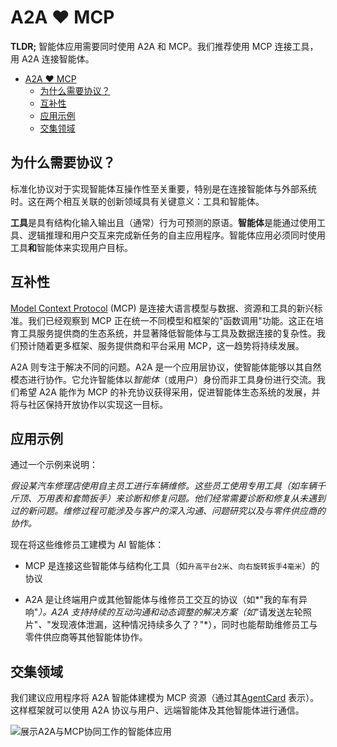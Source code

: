 # A2A ❤️ MCP

**TLDR;** 智能体应用需要同时使用 A2A 和 MCP。我们推荐使用 MCP 连接工具，用 A2A 连接智能体。

<!-- TOC -->
- [A2A ❤️ MCP](#a2a--mcp)
    - [为什么需要协议？](#为什么需要协议)
    - [互补性](#互补性)
    - [应用示例](#应用示例)
    - [交集领域](#交集领域)

<!-- /TOC -->

## 为什么需要协议？
标准化协议对于实现智能体互操作性至关重要，特别是在连接智能体与外部系统时。这在两个相互关联的创新领域具有关键意义：工具和智能体。

**工具**是具有结构化输入输出且（通常）行为可预测的原语。**智能体**是能通过使用工具、逻辑推理和用户交互来完成新任务的自主应用程序。智能体应用必须同时使用工具**和**智能体来实现用户目标。

## 互补性
[Model Context Protocol](https://modelcontextprotocol.io/) (MCP) 是连接大语言模型与数据、资源和工具的新兴标准。我们已经观察到 MCP 正在统一不同模型和框架的"函数调用"功能。这正在培育工具服务提供商的生态系统，并显著降低智能体与工具及数据连接的复杂性。我们预计随着更多框架、服务提供商和平台采用 MCP，这一趋势将持续发展。

A2A 则专注于解决不同的问题。A2A 是一个应用层协议，使智能体能够以其自然模态进行协作。它允许智能体以*智能体*（或用户）身份而非工具身份进行交流。我们希望 A2A 能作为 MCP 的补充协议获得采用，促进智能体生态系统的发展，并将与社区保持开放协作以实现这一目标。

## 应用示例
通过一个示例来说明：

*假设某汽车修理店使用自主员工进行车辆维修。这些员工使用专用工具（如车辆千斤顶、万用表和套筒扳手）来诊断和修复问题。他们经常需要诊断和修复从未遇到过的新问题。维修过程可能涉及与客户的深入沟通、问题研究以及与零件供应商的协作。*

现在将这些维修员工建模为 AI 智能体：

* MCP 是连接这些智能体与结构化工具（如`升高平台2米`、`向右旋转扳手4毫米`）的协议

* A2A 是让终端用户或其他智能体与维修员工交互的协议（如*"我的车有异响"*）。A2A 支持持续的互动沟通和动态调整的解决方案（如*"请发送左轮照片"*、*"发现液体泄漏，这种情况持续多久了？"*），同时也能帮助维修员工与零件供应商等其他智能体协作。

## 交集领域
我们建议应用程序将 A2A 智能体建模为 MCP 资源（通过其[AgentCard](/documentation.md#agent-card) 表示）。这样框架就可以使用 A2A 协议与用户、远端智能体及其他智能体进行通信。

![展示A2A与MCP协同工作的智能体应用](../images/a2a_mcp.png)
